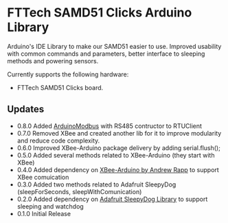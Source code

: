 # FTTech SAMD51 Clicks Arduino Library

Arduino's IDE Library to make our SAMD51 easier to use. Improved usability with common commands and parameters, better interface to sleeping methods and powering sensors.

Currently supports the following hardware:

*  FTTech SAMD51 Clicks board.

## Updates

* 0.8.0 Added [ArduinoModbus](https://github.com/arduino-libraries/ArduinoModbus) with RS485 contructor to RTUClient
* 0.7.0 Removed XBee and created another lib for it to improve modularity and reduce code complexity.
* 0.6.0 Improved XBee-Arduino package delivery by adding serial.flush();
* 0.5.0 Added several methods related to XBee-Arduino (they start with XBee)
* 0.4.0 Added dependency on [XBee-Arduino by Andrew Rapp](https://github.com/andrewrapp/xbee-arduino) to support XBee comuication
* 0.3.0 Added two methods related to Adafruit SleepyDog (sleepForSeconds, sleepWithComunication)
* 0.2.0 Added dependency on [Adafruit SleepyDog Library](https://github.com/adafruit/Adafruit_SleepyDog) to support sleeping and watchdog
* 0.1.0 Initial Release
